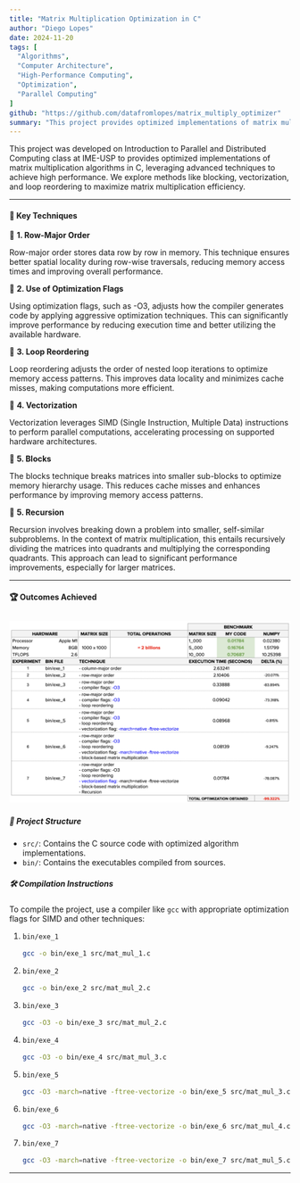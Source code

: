 ```yaml
---
title: "Matrix Multiplication Optimization in C"
author: "Diego Lopes"
date: 2024-11-20
tags: [
  "Algorithms",
  "Computer Architecture",
  "High-Performance Computing", 
  "Optimization", 
  "Parallel Computing"
]
github: "https://github.com/datafromlopes/matrix_multiply_optimizer"
summary: "This project provides optimized implementations of matrix multiplication algorithms in C."
---
```


This project was developed on Introduction to Parallel and Distributed Computing class at IME-USP to provides optimized implementations of matrix multiplication algorithms in C, leveraging advanced techniques to achieve high performance. We explore methods like blocking, vectorization, and loop reordering to maximize matrix multiplication efficiency.

---

#### 🌟 Key Techniques

🔹 **1. Row-Major Order**

Row-major order stores data row by row in memory. This technique ensures better spatial locality during row-wise traversals, reducing memory access times and improving overall performance.

🔹 **2. Use of Optimization Flags**

Using optimization flags, such as -O3, adjusts how the compiler generates code by applying aggressive optimization techniques. This can significantly improve performance by reducing execution time and better utilizing the available hardware.

🔹 **3. Loop Reordering**

Loop reordering adjusts the order of nested loop iterations to optimize memory access patterns. This improves data locality and minimizes cache misses, making computations more efficient.

🔹 **4. Vectorization**

Vectorization leverages SIMD (Single Instruction, Multiple Data) instructions to perform parallel computations, accelerating processing on supported hardware architectures.

🔹 **5. Blocks**

The blocks technique breaks matrices into smaller sub-blocks to optimize memory hierarchy usage. This reduces cache misses and enhances performance by improving memory access patterns.

🔹 **5. Recursion**

Recursion involves breaking down a problem into smaller, self-similar subproblems. In the context of matrix multiplication, this entails recursively dividing the matrices into quadrants and multiplying the corresponding quadrants. This approach can lead to significant performance improvements, especially for larger matrices.

---
#### 🏆 Outcomes Achieved
![alt text](benchmark.png)
---

##### 📂 Project Structure

- `src/`: Contains the C source code with optimized algorithm implementations.
- `bin/`: Contains the executables compiled from sources.

##### 🛠️ Compilation Instructions

To compile the project, use a compiler like `gcc` with appropriate optimization flags for SIMD and other techniques:

1. `bin/exe_1`
    ```bash
    gcc -o bin/exe_1 src/mat_mul_1.c
2. `bin/exe_2`
    ```bash
    gcc -o bin/exe_2 src/mat_mul_2.c
3. `bin/exe_3`
    ```bash
    gcc -O3 -o bin/exe_3 src/mat_mul_2.c
4. `bin/exe_4`
    ```bash
    gcc -O3 -o bin/exe_4 src/mat_mul_3.c
5. `bin/exe_5`
    ```bash
    gcc -O3 -march=native -ftree-vectorize -o bin/exe_5 src/mat_mul_3.c
6. `bin/exe_6`
    ```bash
    gcc -O3 -march=native -ftree-vectorize -o bin/exe_6 src/mat_mul_4.c
7. `bin/exe_7`
    ```bash
    gcc -O3 -march=native -ftree-vectorize -o bin/exe_7 src/mat_mul_5.c

---